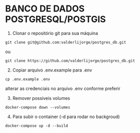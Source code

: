 # BANCO DE DADOS POSTGRESQL/POSTGIS

1. Clonar o repositório git para sua máquina

```
git clone git@github.com:valderlijorge/postgres_db.git
```

ou

```
git clone https://github.com/valderlijorge/postgres_db.git
```

2. Copiar arquivo .env.example para .env

```
cp .env.example .env
```

alterar as credenciais no arquivo .env conforme preferir

3. Remover possíveis volumes

```
docker-compose down --volumes
```

4. Para subir o container (-d para rodar no backgroud)

```
docker-compose up -d --build
```
